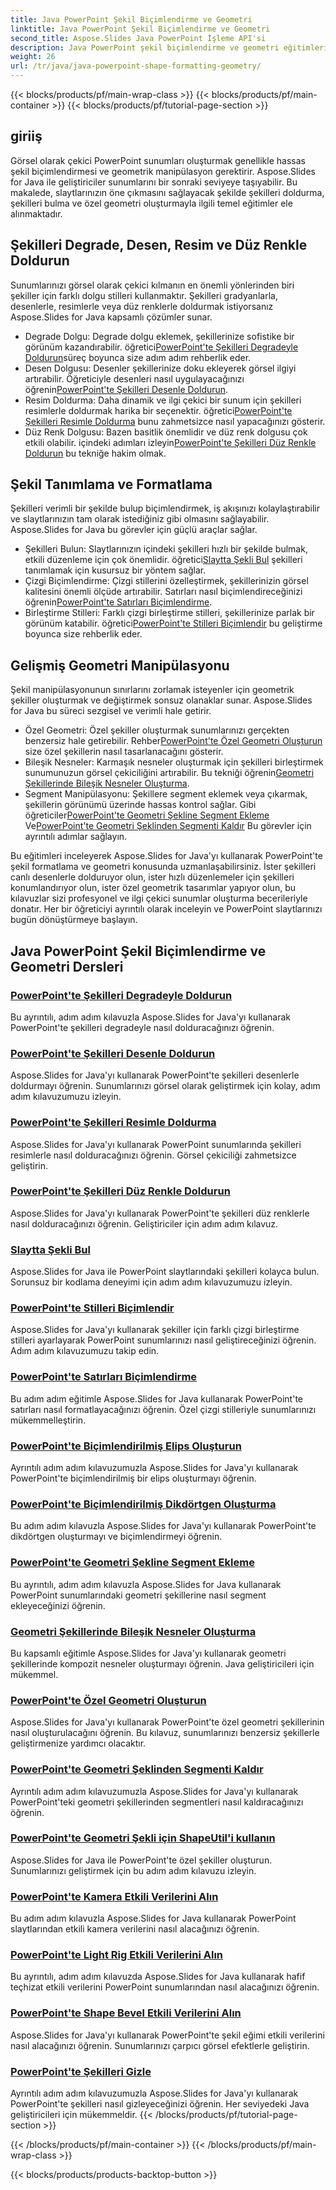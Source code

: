 ```yaml
---
title: Java PowerPoint Şekil Biçimlendirme ve Geometri
linktitle: Java PowerPoint Şekil Biçimlendirme ve Geometri
second_title: Aspose.Slides Java PowerPoint İşleme API'si
description: Java PowerPoint şekil biçimlendirme ve geometri eğitimlerini keşfedin. Aspose.Slides for Java ile şekilleri doldurmayı, şekilleri bulmayı ve özel geometri oluşturmayı öğrenin.
weight: 26
url: /tr/java/java-powerpoint-shape-formatting-geometry/
---
```


{{< blocks/products/pf/main-wrap-class >}}
{{< blocks/products/pf/main-container >}}
{{< blocks/products/pf/tutorial-page-section >}}

## giriiş

Görsel olarak çekici PowerPoint sunumları oluşturmak genellikle hassas şekil biçimlendirmesi ve geometrik manipülasyon gerektirir. Aspose.Slides for Java ile geliştiriciler sunumlarını bir sonraki seviyeye taşıyabilir. Bu makalede, slaytlarınızın öne çıkmasını sağlayacak şekilde şekilleri doldurma, şekilleri bulma ve özel geometri oluşturmayla ilgili temel eğitimler ele alınmaktadır.

## Şekilleri Degrade, Desen, Resim ve Düz Renkle Doldurun

Sunumlarınızı görsel olarak çekici kılmanın en önemli yönlerinden biri şekiller için farklı dolgu stilleri kullanmaktır. Şekilleri gradyanlarla, desenlerle, resimlerle veya düz renklerle doldurmak istiyorsanız Aspose.Slides for Java kapsamlı çözümler sunar. 

-  Degrade Dolgu: Degrade dolgu eklemek, şekillerinize sofistike bir görünüm kazandırabilir. öğretici[PowerPoint'te Şekilleri Degradeyle Doldurun](./fill-shapes-gradient-powerpoint/)süreç boyunca size adım adım rehberlik eder.
-  Desen Dolgusu: Desenler şekillerinize doku ekleyerek görsel ilgiyi artırabilir. Öğreticiyle desenleri nasıl uygulayacağınızı öğrenin[PowerPoint'te Şekilleri Desenle Doldurun](./fill-shapes-pattern-powerpoint/).
-  Resim Doldurma: Daha dinamik ve ilgi çekici bir sunum için şekilleri resimlerle doldurmak harika bir seçenektir. öğretici[PowerPoint'te Şekilleri Resimle Doldurma](./fill-shapes-picture-powerpoint/) bunu zahmetsizce nasıl yapacağınızı gösterir.
-  Düz Renk Dolgusu: Bazen basitlik önemlidir ve düz renk dolgusu çok etkili olabilir. içindeki adımları izleyin[PowerPoint'te Şekilleri Düz Renkle Doldurun](./fill-shapes-solid-color-powerpoint/) bu tekniğe hakim olmak.

## Şekil Tanımlama ve Formatlama

Şekilleri verimli bir şekilde bulup biçimlendirmek, iş akışınızı kolaylaştırabilir ve slaytlarınızın tam olarak istediğiniz gibi olmasını sağlayabilir. Aspose.Slides for Java bu görevler için güçlü araçlar sağlar.

-  Şekilleri Bulun: Slaytlarınızın içindeki şekilleri hızlı bir şekilde bulmak, etkili düzenleme için çok önemlidir. öğretici[Slaytta Şekli Bul](./find-shape-slide-powerpoint/) şekilleri tanımlamak için kusursuz bir yöntem sağlar.
-  Çizgi Biçimlendirme: Çizgi stillerini özelleştirmek, şekillerinizin görsel kalitesini önemli ölçüde artırabilir. Satırları nasıl biçimlendireceğinizi öğrenin[PowerPoint'te Satırları Biçimlendirme](./format-lines-powerpoint/).
-  Birleştirme Stilleri: Farklı çizgi birleştirme stilleri, şekillerinize parlak bir görünüm katabilir. öğretici[PowerPoint'te Stilleri Biçimlendir](./format-join-styles-powerpoint/) bu geliştirme boyunca size rehberlik eder.

## Gelişmiş Geometri Manipülasyonu

Şekil manipülasyonunun sınırlarını zorlamak isteyenler için geometrik şekiller oluşturmak ve değiştirmek sonsuz olanaklar sunar. Aspose.Slides for Java bu süreci sezgisel ve verimli hale getirir.

-  Özel Geometri: Özel şekiller oluşturmak sunumlarınızı gerçekten benzersiz hale getirebilir. Rehber[PowerPoint'te Özel Geometri Oluşturun](./create-custom-geometry-powerpoint/) size özel şekillerin nasıl tasarlanacağını gösterir.
-  Bileşik Nesneler: Karmaşık nesneler oluşturmak için şekilleri birleştirmek sunumunuzun görsel çekiciliğini artırabilir. Bu tekniği öğrenin[Geometri Şekillerinde Bileşik Nesneler Oluşturma](./create-composite-objects-geometry-shapes-powerpoint/).
-  Segment Manipülasyonu: Şekillere segment eklemek veya çıkarmak, şekillerin görünümü üzerinde hassas kontrol sağlar. Gibi öğreticiler[PowerPoint'te Geometri Şekline Segment Ekleme](./add-segment-geometry-shape-powerpoint/) Ve[PowerPoint'te Geometri Şeklinden Segmenti Kaldır](./remove-segment-geometry-shape-powerpoint/) Bu görevler için ayrıntılı adımlar sağlayın.

Bu eğitimleri inceleyerek Aspose.Slides for Java'yı kullanarak PowerPoint'te şekil formatlama ve geometri konusunda uzmanlaşabilirsiniz. İster şekilleri canlı desenlerle dolduruyor olun, ister hızlı düzenlemeler için şekilleri konumlandırıyor olun, ister özel geometrik tasarımlar yapıyor olun, bu kılavuzlar sizi profesyonel ve ilgi çekici sunumlar oluşturma becerileriyle donatır. Her bir öğreticiyi ayrıntılı olarak inceleyin ve PowerPoint slaytlarınızı bugün dönüştürmeye başlayın.
## Java PowerPoint Şekil Biçimlendirme ve Geometri Dersleri
### [PowerPoint'te Şekilleri Degradeyle Doldurun](./fill-shapes-gradient-powerpoint/)
Bu ayrıntılı, adım adım kılavuzla Aspose.Slides for Java'yı kullanarak PowerPoint'te şekilleri degradeyle nasıl dolduracağınızı öğrenin.
### [PowerPoint'te Şekilleri Desenle Doldurun](./fill-shapes-pattern-powerpoint/)
Aspose.Slides for Java'yı kullanarak PowerPoint'te şekilleri desenlerle doldurmayı öğrenin. Sunumlarınızı görsel olarak geliştirmek için kolay, adım adım kılavuzumuzu izleyin.
### [PowerPoint'te Şekilleri Resimle Doldurma](./fill-shapes-picture-powerpoint/)
Aspose.Slides for Java'yı kullanarak PowerPoint sunumlarında şekilleri resimlerle nasıl dolduracağınızı öğrenin. Görsel çekiciliği zahmetsizce geliştirin.
### [PowerPoint'te Şekilleri Düz Renkle Doldurun](./fill-shapes-solid-color-powerpoint/)
Aspose.Slides for Java'yı kullanarak PowerPoint'te şekilleri düz renklerle nasıl dolduracağınızı öğrenin. Geliştiriciler için adım adım kılavuz.
### [Slaytta Şekli Bul](./find-shape-slide-powerpoint/)
Aspose.Slides for Java ile PowerPoint slaytlarındaki şekilleri kolayca bulun. Sorunsuz bir kodlama deneyimi için adım adım kılavuzumuzu izleyin.
### [PowerPoint'te Stilleri Biçimlendir](./format-join-styles-powerpoint/)
Aspose.Slides for Java'yı kullanarak şekiller için farklı çizgi birleştirme stilleri ayarlayarak PowerPoint sunumlarınızı nasıl geliştireceğinizi öğrenin. Adım adım kılavuzumuzu takip edin.
### [PowerPoint'te Satırları Biçimlendirme](./format-lines-powerpoint/)
Bu adım adım eğitimle Aspose.Slides for Java kullanarak PowerPoint'te satırları nasıl formatlayacağınızı öğrenin. Özel çizgi stilleriyle sunumlarınızı mükemmelleştirin.
### [PowerPoint'te Biçimlendirilmiş Elips Oluşturun](./create-formatted-ellipse-powerpoint/)
Ayrıntılı adım adım kılavuzumuzla Aspose.Slides for Java'yı kullanarak PowerPoint'te biçimlendirilmiş bir elips oluşturmayı öğrenin.
### [PowerPoint'te Biçimlendirilmiş Dikdörtgen Oluşturma](./create-formatted-rectangle-powerpoint/)
Bu adım adım kılavuzla Aspose.Slides for Java'yı kullanarak PowerPoint'te dikdörtgen oluşturmayı ve biçimlendirmeyi öğrenin.
### [PowerPoint'te Geometri Şekline Segment Ekleme](./add-segment-geometry-shape-powerpoint/)
Bu ayrıntılı, adım adım kılavuzla Aspose.Slides for Java kullanarak PowerPoint sunumlarındaki geometri şekillerine nasıl segment ekleyeceğinizi öğrenin.
### [Geometri Şekillerinde Bileşik Nesneler Oluşturma](./create-composite-objects-geometry-shapes-powerpoint/)
Bu kapsamlı eğitimle Aspose.Slides for Java'yı kullanarak geometri şekillerinde kompozit nesneler oluşturmayı öğrenin. Java geliştiricileri için mükemmel.
### [PowerPoint'te Özel Geometri Oluşturun](./create-custom-geometry-powerpoint/)
Aspose.Slides for Java'yı kullanarak PowerPoint'te özel geometri şekillerinin nasıl oluşturulacağını öğrenin. Bu kılavuz, sunumlarınızı benzersiz şekillerle geliştirmenize yardımcı olacaktır.
### [PowerPoint'te Geometri Şeklinden Segmenti Kaldır](./remove-segment-geometry-shape-powerpoint/)
Ayrıntılı adım adım kılavuzumuzla Aspose.Slides for Java'yı kullanarak PowerPoint'teki geometri şekillerinden segmentleri nasıl kaldıracağınızı öğrenin.
### [PowerPoint'te Geometri Şekli için ShapeUtil'i kullanın](./use-shapeutil-geometry-shape-powerpoint/)
Aspose.Slides for Java ile PowerPoint'te özel şekiller oluşturun. Sunumlarınızı geliştirmek için bu adım adım kılavuzu izleyin.
### [PowerPoint'te Kamera Etkili Verilerini Alın](./get-camera-effective-data-powerpoint/)
Bu adım adım kılavuzla Aspose.Slides for Java kullanarak PowerPoint slaytlarından etkili kamera verilerini nasıl alacağınızı öğrenin.
### [PowerPoint'te Light Rig Etkili Verilerini Alın](./get-light-rig-effective-data-powerpoint/)
Bu ayrıntılı, adım adım kılavuzda Aspose.Slides for Java kullanarak hafif teçhizat etkili verilerini PowerPoint sunumlarından nasıl alacağınızı öğrenin.
### [PowerPoint'te Shape Bevel Etkili Verilerini Alın](./get-shape-bevel-effective-data-powerpoint/)
Aspose.Slides for Java'yı kullanarak PowerPoint'te şekil eğimi etkili verilerini nasıl alacağınızı öğrenin. Sunumlarınızı çarpıcı görsel efektlerle geliştirin.
### [PowerPoint'te Şekilleri Gizle](./hide-shapes-powerpoint/)
Ayrıntılı adım adım kılavuzumuzla Aspose.Slides for Java'yı kullanarak PowerPoint'te şekilleri nasıl gizleyeceğinizi öğrenin. Her seviyedeki Java geliştiricileri için mükemmeldir.
{{< /blocks/products/pf/tutorial-page-section >}}

{{< /blocks/products/pf/main-container >}}
{{< /blocks/products/pf/main-wrap-class >}}

{{< blocks/products/products-backtop-button >}}
